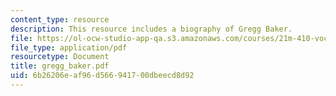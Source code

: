 ```yaml
---
content_type: resource
description: This resource includes a biography of Gregg Baker.
file: https://ol-ocw-studio-app-qa.s3.amazonaws.com/courses/21m-410-vocal-repertoire-and-performance-african-american-composers-spring-2005/6b26206eaf96d566941700dbeecd8d92_gregg_baker.pdf
file_type: application/pdf
resourcetype: Document
title: gregg_baker.pdf
uid: 6b26206e-af96-d566-9417-00dbeecd8d92
---
```

